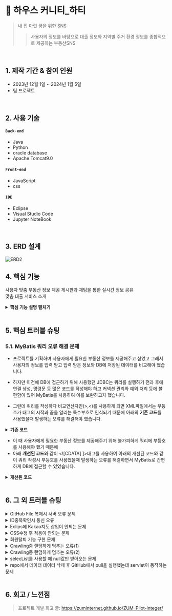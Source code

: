 # :pushpin: 하우스 커니티_하티
> 내 집 마련 꿈을 위한 SNS
>> 사용자의 정보를 바탕으로 대출 정보와 지역별 주거 환경 정보를 종합적으로 제공하는 부동산SNS


</br>

## 1. 제작 기간 & 참여 인원
- 2023년 12월 1일 ~ 2024년 1월 5일
- 팀 프로젝트

</br>

## 2. 사용 기술
#### `Back-end`
  - Java
  - Python
  - oracle database
  - Apache Tomcat9.0
    
#### `Front-end`
  - JavaScript
  - css

#### `IDE`
  - Eclipse
  - Visual Studio Code
  - Jupyter NoteBook


</br>

## 3. ERD 설계
![ERD2](https://github.com/SMHRD-2021-KDT-AI-16/EarlyRepo/assets/152379979/e8b3d332-67c3-44b9-b3b4-1b408d41bc71)



## 4. 핵심 기능
사용자 맞춤 부동산 정보 제공 
게시판과 채팅을 통한 실시간 정보 공유  
맞춤 대출 서비스 소개


<details>
<summary><b>핵심 기능 설명 펼치기</b></summary>
<div markdown="1">

### 4.1. 전체 흐름
![](https://github.com/SMHRD-2021-KDT-AI-16/EarlyRepo/assets/152265634/1bcd4450-d787-4794-b7b4-049210de72dd)


### 4.2. 사용자 요청

- **자산정보 입력 및 대출 서비스 소개
  - 사용자가 입력한 정보에 따라 조건에 부합하는 대출목록을 보여줍니다.   
![image](https://github.com/SMHRD-2021-KDT-AI-16/EarlyRepo/assets/152265634/e7371fd4-87b5-4d85-9517-cb07cc870176)

### 4.3. Controller

- **요청 처리**
  - 화면에서 요청된 데이터 값을 Service로 전달해줍니다.

- **결과 응답** :pushpin: [코드 확인]()
  - Service 계층에서 넘어온 로직 처리 결과를 카카오맵api를 활용하여 화면상에 보여줍니다.
    
### 4.4. Service

- **JsonArray / text/plain 방식으로 데이터 변환** :pushpin: [코드 확인]()
  - 데이터 베이스에서 받아온 데이터를 jsp파일에서 사용할 수 있게 하기 위해 데이터를 변환합니다.



### 4.5. Map api
<img src="https://github.com/SMHRD-2021-KDT-AI-16/EarlyRepo/assets/152379979/b611efc0-7b1a-49b7-8d4a-ae2384e31726" width="450px" height="300px" title="px(픽셀) 크기 설정"></img><br/>

- ** 사용자가 입력한 값과 DB에 저장된 값과 비교해서 적합한 대출을 추출 ** :📌:[코드 확인](https://github.com/SMHRD-2021-KDT-AI-16/EarlyRepo/blob/ca21383ecc3d21a0e8497b68094cb30ecd287e8b/GitTest1/src/main/webapp/html/Profile.jsp#L240)
  - DB에서 받은 대출 값과 사용자가 입력한 재산정보를 합쳐서 DB에 저장된 Apt_Realprice보다 크면 Apt_Loc를 가져옵니다.
  - 외부api로 적용한 카카오맵api를 통해 ajax를 사용하여 가져온 Apt_Loc의 위치를 지도에 마커로 표시해줍니다.
  - Json을 이용해 아파트세부정보를 저장하고 지도에 표시된 값들 DB에 저장된 Apt_Code와 일치하는 아파트의 세부정보를 보여줍니다.   

<img src="https://github.com/SMHRD-2021-KDT-AI-16/EarlyRepo/assets/152379979/475b7f1f-440e-42f0-9b2b-5dd77d2718b2" width="450px" height="300px" title="px(픽셀) 크기 설정"></img><br/>



### 4.6. DB
- **금액비교**
  - 대출금액과 가용자산을 합하여 DB에 저장되어있는 실거래가와 비교
    
</div>
</details>

</br>

## 5. 핵심 트러블 슈팅
### 5.1. MyBatis 쿼리 오류 해결 문제
- 프로젝트를 기획하며 사용자에게 필요한 부동산 정보를 제공해주고 싶었고
그래서 사용자의 정보를 입력 받고 입력 받은 정보와 DB에 저장된 데이터를 비교해야 했습니다.

- 하지만 이전에 DB에 접근하기 위해 사용했던 JDBC는 쿼리를 실행하기 전과 후에 연결 생성, 명령문 등 많은 코드를 작성해야 하고
커넥션 관리와 예외 처리 등에 불편함이 있어 MyBatis를 사용하여 이를 보완하고자 했습니다.

- 그런데 쿼리를 작성하다 비교연산자인(>,<)를 사용하게 되면 XML파일에서는 부등호가 태그의 시작과 끝을 알리는 특수부호로
인식되기 때문에 아래의 **기존 코드**를 사용했을때 발생하는 오류를 해결해야 했습니다.

<details>
<summary><b>기존 코드</b></summary>
<div markdown="1">

~~~java

/**
 * 대출 추천
 * @tb_loan 대출 정보
 * @tb_loan_criteria 비교할 대출 정보
 * @loan_name 대출 명
 * @loan_limit 대출 한도
 * @loan_seq 대출 코드
 * #{FIRST_HOUSE_YN} 최초 주택 구입 여부
 * #{DUPLICATE_YN} 중복 대출 여부
 * #{MARRIAGE_YEARS} 결혼 기간
 * #{INCOME} 연소득
 */

	<select id="SelectLoans" parameterType="com.early.model.LoanVO"
		resultType="com.early.model.LoanNameVO">
		SELECT a.loan_name, a.loan_limit
		FROM tb_loan a
		JOIN
		tb_loan_criteria b ON a.loan_seq = b.loan_seq
		WHERE FIRST_HOUSE_YN =
		#{FIRST_HOUSE_YN}
		AND DUPLICATE_YN = #{DUPLICATE_YN}
		AND
		MARRIAGE_YEARS >= #{MARRIAGE_YEARS}
		AND INCOME <= #{INCOME}
	</select>

/**
 * 부동산 추천
 * @tb_apartment 아파트
 * @tb_apartment_info 아파트 상세정보
 * @apt_name 아파트 명
 * @apt_realprice 실거래가
 * @apt_loc 아파트 주소
 * @apt_code 아파트 코드
 * #{total} 사용자 자산정보
 */

	<select id="getCompare" parameterType="String" resultType="com.early.model.CompareVO">
		SELECT a.apt_name, b.apt_realprice, a.apt_loc
		FROM tb_apartment a,
		tb_apartment_info b
		WHERE a.apt_code = b.apt_code
		AND b.apt_realprice <#{total}
	</select>

/**
 * 부동산 추천2
 * #{total_money} 사용자 자산정보
 */
	<select id="getCompare2" parameterType="int" resultType="com.early.model.CompareVO">
        SELECT a.apt_name, a.apt_loc, b.apt_realprice
        FROM tb_apartment a
        JOIN tb_apartment_info b ON a.apt_code = b.apt_code
        WHERE b.apt_realprice < #{total_money}
~~~

</div>
</details>

- 이 때 사용자에게 필요한 부동산 정보를 제공해주기 위해 불가피하게 쿼리에 부등호를 사용해야 했기 때문에 
- 아래 **개선된 코드**와 같이 <![CDATA] ]>태그를 사용하여 아래의 개선된 코드와 같이 쿼리 작성시 부등호를 사용했을때 발생하는 오류를 해결하면서 MyBatis로 간편하게 DB에 접근할 수 있었습니다.

<details>
<summary><b>개선된 코드</b></summary>
<div markdown="1">

~~~java
/**
 * 대출 추천
 */
	<select id="SelectLoans" parameterType="com.early.model.LoanVO"
		resultType="com.early.model.LoanNameVO">
		<![CDATA[
		SELECT a.loan_name, a.loan_limit
		FROM tb_loan a
		JOIN
		tb_loan_criteria b ON a.loan_seq = b.loan_seq
		WHERE FIRST_HOUSE_YN =
		#{FIRST_HOUSE_YN}
		AND DUPLICATE_YN = #{DUPLICATE_YN}
		AND
		MARRIAGE_YEARS >= #{MARRIAGE_YEARS}
		AND INCOME <= #{INCOME}
		]]>
	</select>

/**
 * 부동산 추천
 */
	<select id="getCompare" parameterType="String" resultType="com.early.model.CompareVO">
		SELECT a.apt_name, b.apt_realprice, a.apt_loc
		FROM tb_apartment a,
		tb_apartment_info b
		WHERE a.apt_code = b.apt_code
		AND b.apt_realprice <![CDATA[<]]>
		#{total}
	</select>

/**
 * 부동산 추천2
 */
	<select id="getCompare2" parameterType="int" resultType="com.early.model.CompareVO">
	<![CDATA[
        SELECT a.apt_name, a.apt_loc, b.apt_realprice
        FROM tb_apartment a
        JOIN tb_apartment_info b ON a.apt_code = b.apt_code
        WHERE b.apt_realprice < #{total_money}
    ]]>
	</select>
}
~~~

</div>
</details>

</br>

## 6. 그 외 트러블 슈팅
<details>
<summary>GitHub File 복제시 서버 오류 문제</summary>
<div markdown="1">

- TomcatServer 삭제 후 Server 재설정으로 해결

</div>
</details>

<details>
<summary>ID중복확인시 통신 오류</summary>
<div markdown="1">

- ID 입력하는 곳에 값을 부여하고 url재매칭으로 해결
   
</div>
</details>

<details>
<summary>Eclips에 Kakao지도 삽입이 안되는 문제</summary>
<div markdown="1">

- localhost와 함께 포트번호 설정으로 해결

</div>
</details>

<details>
<summary>CSS수정 후 적용이 안되는 문제</summary>
<div markdown="1">

- Browser cookie삭제로 해결
- Browser가 이전에 사용한 CSS를 캐시에 보관해 사용하기 때문
 
</div>
</details>

<details>
<summary>회원탈퇴 기능 구현 문제</summary>
<div markdown="1">

- Session에 있던 값을 불러오고 저장된 ID와 맞는 값을 삭제해주었음. Session값 역시 제거후 해결
 
</div>
</details>

<details>
<summary>Crawling중 랜덤하게 멈추는 오류(1)</summary>
<div markdown="1">

- 1) 아이콘이 겹쳐서 해당현상이 발생하는 것으로 추측 후 페이지의 배율을 올림
- 2) 해당페이지의 구조가 페이지를 겹쳐서 계속 보여주는 방식이기에 다시 뒤로 되돌리는 로직을 추가
 
</div>
</details>

<details>
<summary>Crawling중 랜덤하게 멈추는 오류(2)</summary>
<div markdown="1">

- 1) 다음 데이터에 접근하여 값을 가져온 뒤 다시 처음으로 돌아가 탐색
- 2) 데이터에 새로 접근할 때 마다 주변 요소 리시트를 새롭게 갱신하여 받은 후 중복검사 실행 
 
</div>
</details>

<details>
<summary>selecList를 사용할 때 null값만 받아오는 문제</summary>
<div markdown="1">

- VO모델의 변수값과 DB의 컬럼명을 일치시킨 후 해결
 
</div>
</details>

<details>
<summary>repo에서 데이터 데이터 삭제 후 GitHub에서 pull을 실행했는데 servlet이 동작하는 문제</summary>
<div markdown="1">

- lib에서 cos.zar파일을 제대로 import시킨뒤 해결
 
</div>
</details>
    
</br>

## 6. 회고 / 느낀점
>프로젝트 개발 회고 글: https://zuminternet.github.io/ZUM-Pilot-integer/
